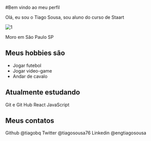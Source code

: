 #Bem vindo ao meu perfil

Olá, eu sou o Tiago Sousa, sou aluno do curso de Staart

![1](https://github.com/tiagobq/staart/assets/159965545/f1ca3d64-9fc0-48c5-83dd-8630bd8c0372)

Moro em São Paulo SP

## Meus hobbies são
- Jogar futebol
- Jogar video-game
- Andar de cavalo
## Atualmente estudando
Git e Git Hub
React
JavaScript
## Meus contatos
Github @tiagobq
Twitter @tiagosousa76
Linkedin @engtiagosousa


